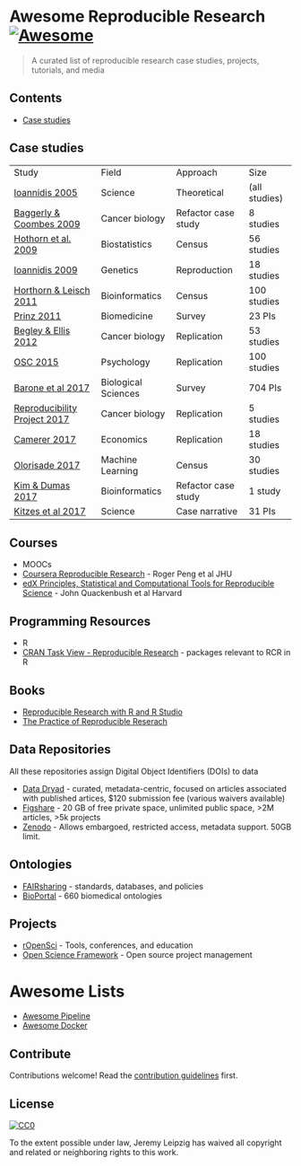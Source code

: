 # Awesome Reproducible Research [![Awesome](https://cdn.rawgit.com/sindresorhus/awesome/d7305f38d29fed78fa85652e3a63e154dd8e8829/media/badge.svg)](https://github.com/sindresorhus/awesome)

> A curated list of reproducible research case studies, projects, tutorials, and media


## Contents

- [Case studies](#section)



## Case studies
<table>
	<tr>
		<td>
			Study
		</td>
		<td>
			Field
		</td>
		<td>
			Approach
		</td>
		<td>
			Size
		</td>
	</tr>
	<tr>
		<td>
			<a href="https://www.ncbi.nlm.nih.gov/pubmed/16060722">Ioannidis 2005</a>
		</td>
		<td>
			Science
		</td>
		<td>
			Theoretical
		</td>
		<td>
			(all studies)
		</td>
	</tr>
	<tr>
		<td>
			<a href="https://arxiv.org/pdf/1010.1092.pdf">Baggerly &amp; Coombes 2009</a>
		</td>
		<td>
			Cancer biology
		</td>
		<td>
			Refactor case study
		</td>
		<td>
			8 studies
		</td>
	</tr>
	<tr>
		<td>
			<a href="http://onlinelibrary.wiley.com/doi/10.1002/bimj.200900154/full">Hothorn et al. 2009</a>
		</td>
		<td>
			Biostatistics
		</td>
		<td>
			Census
		</td>
		<td>
			56 studies
		</td>
	</tr>
	<tr>
		<td>
			<a href="https://www.nature.com/articles/ng.295">Ioannidis 2009</a>
		</td>
		<td>
			Genetics
		</td>
		<td>
			Reproduction
		</td>
		<td>
			18 studies
		</td>
	</tr>
	<tr>
		<td>
			<a href="https://academic.oup.com/bib/article/12/3/288/258098/Case-studies-in-reproducibility">Horthorn &amp; Leisch 2011</a>
		</td>
		<td>
			Bioinformatics
		</td>
		<td>
			Census
		</td>
		<td>
			100 studies
		</td>
	</tr>
	<tr>
		<td>
			<a href="http://www.nature.com/nrd/journal/v10/n9/full/nrd3439-c1.html">Prinz 2011</a>
		</td>
		<td>
			Biomedicine
		</td>
		<td>
			Survey
		</td>
		<td>
			23 PIs
		</td>
	</tr>
	<tr>
		<td>
			<a href="https://www.nature.com/nature/journal/v483/n7391/full/483531a.html">Begley &amp; Ellis 2012</a>
		</td>
		<td>
			Cancer biology
		</td>
		<td>
			Replication
		</td>
		<td>
			53 studies
		</td>
	</tr>
	<tr>
		<td>
			<a href="http://science.sciencemag.org/content/349/6251/aac4716">OSC 2015</a>
		</td>
		<td>
			Psychology
		</td>
		<td>
			Replication
		</td>
		<td>
			100 studies
		</td>
	</tr>
	<tr>
		<td>
			<a href="http://journals.plos.org/ploscompbiol/article?id=10.1371/journal.pcbi.1005755">Barone et al 2017</a>
		</td>
		<td>
			Biological Sciences
		</td>
		<td>
			Survey
		</td>
		<td>
			704 PIs
		</td>
	</tr>
	<tr>
		<td>
			<a href="https://elifesciences.org/articles/23383#abstract">Reproducibility Project 2017</a>
		</td>
		<td>
			Cancer biology
		</td>
		<td>
			Replication
		</td>
		<td>
			5 studies
		</td>
	</tr>
	<tr>
		<td>
			<a href="http://science.sciencemag.org/content/351/6280/1433">Camerer 2017</a>
		</td>
		<td>
			Economics
		</td>
		<td>
			Replication
		</td>
		<td>
			18 studies
		</td>
	</tr>
	<tr>
		<td>
			<a href="https://openreview.net/pdf?id=By4l2PbQ-">Olorisade 2017</a>
		</td>
		<td>
			Machine Learning
		</td>
		<td>
			Census
		</td>
		<td>
			30 studies
		</td>
	</tr>
	<tr>
		<td>
			<a href="https://www.biorxiv.org/content/biorxiv/early/2017/10/31/143503.full.pdf?%3Fcollection=">Kim &amp; Dumas 2017</a>
		</td>
		<td>
			Bioinformatics
		</td>
		<td>
			Refactor case study
		</td>
		<td>
			1 study
		</td>
	</tr>
	<tr>
		<td>
			<a href="https://books.google.com/books?id=NDEyDwAAQBAJ">Kitzes et al 2017</a>
		</td>
		<td>
			Science
		</td>
		<td>
			Case narrative
		</td>
		<td>
			31 PIs
		</td>
	</tr>
</table>


## Courses
- MOOCs
 - [Coursera Reproducible Research](https://www.coursera.org/learn/reproducible-research) - Roger Peng et al JHU
 - [edX Principles, Statistical and Computational Tools for Reproducible Science](https://www.edx.org/course/principles-statistical-computational-harvardx-ph527x) - John Quackenbush et al Harvard
 
## Programming Resources
- R
 - [CRAN Task View - Reproducible Research](https://cran.r-project.org/web/views/ReproducibleResearch.html) - packages relevant to RCR in R

## Books
- [Reproducible Research with R and R Studio](https://g.co/kgs/RxcFNm)
- [The Practice of Reproducible Reserach](https://books.google.com/books?id=NDEyDwAAQBAJ)


## Data Repositories
All these repositories assign Digital Object Identifiers (DOIs) to data
- [Data Dryad](https://datadryad.org) - curated, metadata-centric, focused on articles associated with published artices, $120 submission fee (various waivers available)
- [Figshare](https://figshare.com) - 20 GB of free private space, unlimited public space, >2M articles, >5k projects
- [Zenodo](https://zenodo.org/) - Allows embargoed, restricted access, metadata support. 50GB limit.

## Ontologies
- [FAIRsharing](https://fairsharing.org) - standards, databases, and policies
- [BioPortal](https://bioportal.bioontology.org/) - 660 biomedical ontologies 

## Projects
- [rOpenSci](https://ropensci.org) - Tools, conferences, and education
- [Open Science Framework](https://osf.io) - Open source project management

# Awesome Lists
- [Awesome Pipeline](https://github.com/pditommaso/awesome-pipeline)
- [Awesome Docker](https://github.com/veggiemonk/awesome-docker)

## Contribute

Contributions welcome! Read the [contribution guidelines](contributing.md) first.


## License

[![CC0](http://mirrors.creativecommons.org/presskit/buttons/88x31/svg/cc-zero.svg)](http://creativecommons.org/publicdomain/zero/1.0)

To the extent possible under law, Jeremy Leipzig has waived all copyright and
related or neighboring rights to this work.
